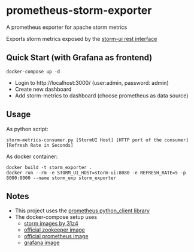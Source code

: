 # prometheus-storm-exporter
A prometheus exporter for apache storm metrics

Exports storm metrics exposed by the [storm-ui rest interface](http://storm.apache.org/releases/1.0.2/STORM-UI-REST-API.html) 

## Quick Start (with Grafana as frontend)
```
docker-compose up -d
```
- Login to http://localhost:3000/  (user:admin, password: admin)
- Create new dashboard
- Add storm-metrics to dashboard (choose prometheus as data source)

## Usage
As python script:
```
storm-metrics-consumer.py [StormUI Host] [HTTP port of the consumer] [Refresh Rate in Seconds]
```

As docker container:
```
docker build -t storm_exporter .
docker run --rm -e STORM_UI_HOST=storm-ui:8080 -e REFRESH_RATE=5 -p 8000:8000 --name storm_exp storm_exporter
```

## Notes
- This project uses the [prometheus python_client library](https://github.com/prometheus/client_python)
- The docker-compose setup uses
	- [storm images by 31z4](https://github.com/31z4/storm-docker)
	- [official zookeeper image](https://hub.docker.com/r/_/zookeeper/)
	- [official prometheus image](https://hub.docker.com/r/prom/prometheus/)
	- [grafana image](https://hub.docker.com/r/grafana/grafana/)


